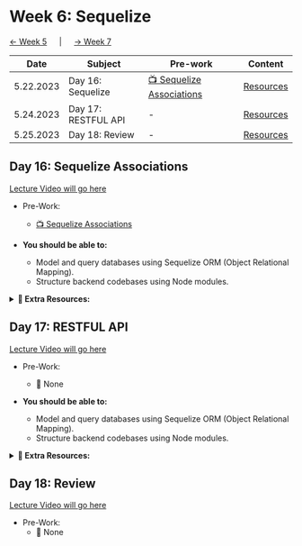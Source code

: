 # Week 6: Sequelize

[&larr; Week 5](../week05_Sequelize/week5.md) &emsp; | &emsp; [&rarr; Week 7](../week07_Pillars/week7.md)

| Date | Subject | Pre-work | Content |
| --- | --- | --- | --- |
| 5.22.2023 | Day 16: Sequelize | [📺 Sequelize Associations](https://www.youtube.com/watch?v=ZhkDuj5b28Y&ab_channel=FullstackAcademyPrograms) | [Resources](#day-16-sequelize)
| 5.24.2023 | Day 17: RESTFUL API | - | [Resources](#day-17-restful-api) |
| 5.25.2023 | Day 18: Review | - | [Resources](#day-18-review) |



## Day 16: Sequelize Associations

<a href="#">Lecture Video will go here</a>

- Pre-Work:
  - [📺 Sequelize Associations](https://www.youtube.com/watch?v=ZhkDuj5b28Y&ab_channel=FullstackAcademyPrograms)

- **You should be able to:**
  - Model and query databases using Sequelize ORM (Object Relational Mapping).
  - Structure backend codebases using Node modules.


**<details><summary>📎 Extra Resources:</summary>**
- [📖 Sequelize Associations](https://sequelize.org/docs/v6/core-concepts/assocs/)


</details>

## Day 17: RESTFUL API

<a href="#">Lecture Video will go here</a>

- Pre-Work:
  - 🚫 None


- **You should be able to:**
  - Model and query databases using Sequelize ORM (Object Relational Mapping).
  - Structure backend codebases using Node modules.



**<details><summary>📎 Extra Resources:</summary>**
- [📖 REST API: Intro](https://www.geeksforgeeks.org/rest-api-introduction/#)
- [📖 Express Error Handling](https://expressjs.com/en/guide/error-handling.html)


</details>

## Day 18: Review

<a href="#">Lecture Video will go here</a>

- Pre-Work:
  - 🚫 None

